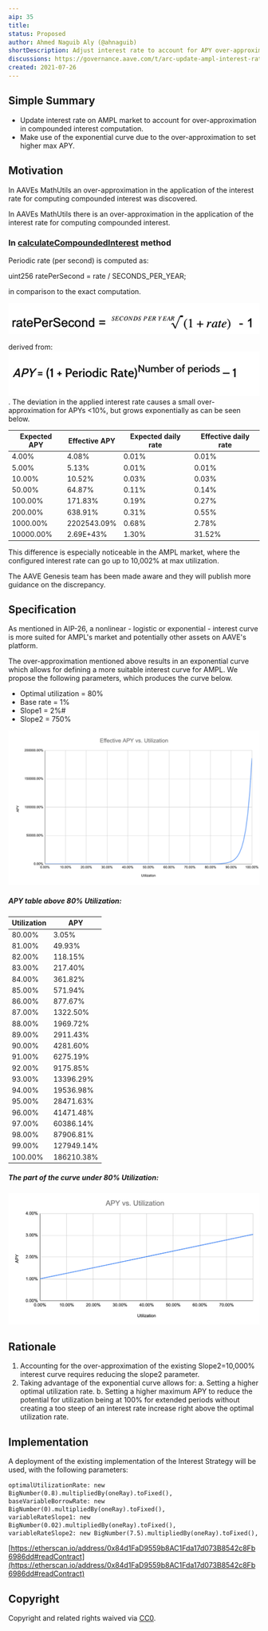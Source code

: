 ```yaml
---
aip: 35
title: 
status: Proposed
author: Ahmed Naguib Aly (@ahnaguib)
shortDescription: Adjust interest rate to account for APY over-approximation
discussions: https://governance.aave.com/t/arc-update-ampl-interest-rate-curve-to-account-for-over-approximation-in-compounded-interest/5350
created: 2021-07-26
---
```


## Simple Summary

- Update interest rate on AMPL market to account for over-approximation in compounded interest computation.
- Make use of the exponential curve due to the over-approximation to set higher max APY.


## Motivation

In AAVEs MathUtils an over-approximation in the application of the interest rate for computing compounded interest was discovered. 

In AAVEs MathUtils there is an over-approximation in the application of the interest rate for computing compounded interest.
### In [calculateCompoundedInterest](https://github.com/aave/protocol-v2/blob/baeb455fad42d3160d571bd8d3a795948b72dd85/contracts/protocol/libraries/math/MathUtils.sol#L45) method

Periodic rate (per second) is computed as:

uint256 ratePerSecond = rate / SECONDS_PER_YEAR;

in comparison to the exact computation.

**![|281x35](../assets/AIP-35/rate_per_second.png)**

derived from:
![|269x48](../assets/AIP-35/apy_formula.jpeg).
The deviation in the applied interest rate causes a small over-approximation for APYs <10%, but grows exponentially as can be seen below.

|Expected APY|Effective APY|Expected daily rate|Effective daily rate|
| --- | --- | --- | --- |
|4.00%|4.08%|0.01%|0.01%|
|5.00%|5.13%|0.01%|0.01%|
|10.00%|10.52%|0.03%|0.03%|
|50.00%|64.87%|0.11%|0.14%|
|100.00%|171.83%|0.19%|0.27%|
|200.00%|638.91%|0.31%|0.55%|
|1000.00%|2202543.09%|0.68%|2.78%|
|10000.00%|2.69E+43%|1.30%|31.52%|

This difference is especially noticeable in the AMPL market, where the configured interest rate can go up to 10,002% at max utilization.

The AAVE Genesis team has been made aware and they will publish more guidance on the discrepancy.

## Specification

As mentioned in AIP-26, a nonlinear - logistic or exponential - interest curve is more suited for 
AMPL's market and potentially other assets on AAVE's platform.

The over-approximation mentioned above results in an exponential curve which allows for defining a 
more suitable interest curve for AMPL. We propose the following parameters, which produces the curve below.

* Optimal utilization = 80%
* Base rate = 1%
* Slope1 = 2%#
* Slope2 = 750%


![|624x384](../assets/AIP-35/curve.png "Chart")

##### APY table above 80% Utilization:

|Utilization|APY|
|---|---|
|80.00%|3.05%|
|81.00%|49.93%|
|82.00%|118.15%|
|83.00%|217.40%|
|84.00%|361.82%|
|85.00%|571.94%|
|86.00%|877.67%|
|87.00%|1322.50%|
|88.00%|1969.72%|
|89.00%|2911.43%|
|90.00%|4281.60%|
|91.00%|6275.19%|
|92.00%|9175.85%|
|93.00%|13396.29%|
|94.00%|19536.98%|
|95.00%|28471.63%|
|96.00%|41471.48%|
|97.00%|60386.14%|
|98.00%|87906.81%|
|99.00%|127949.14%|
|100.00%|186210.38%|

                                           
##### The part of the curve under 80% Utilization:    

**![|624x325](../assets/AIP-35/curve_under_optimal.png "Chart")**

## Rationale

1. Accounting for the over-approximation of the existing Slope2=10,000% interest curve requires reducing the slope2 parameter.
2. Taking advantage of the exponential curve allows for:
  a. Setting a higher optimal utilization rate.
  b. Setting a higher maximum APY to reduce the potential for
     utilization being at 100% for extended periods without creating a too steep of an interest rate increase right above the optimal utilization rate.


## Implementation

A deployment of the existing implementation of the Interest Strategy will be used, with the following parameters:

    optimalUtilizationRate: new BigNumber(0.8).multipliedBy(oneRay).toFixed(),
    baseVariableBorrowRate: new BigNumber(0).multipliedBy(oneRay).toFixed(),
    variableRateSlope1: new BigNumber(0.02).multipliedBy(oneRay).toFixed(),
    variableRateSlope2: new BigNumber(7.5).multipliedBy(oneRay).toFixed(),

[https://etherscan.io/address/0x84d1FaD9559b8AC1Fda17d073B8542c8Fb6986dd#readContract](https://etherscan.io/address/0x84d1FaD9559b8AC1Fda17d073B8542c8Fb6986dd#readContract)

## Copyright

Copyright and related rights waived via [CC0](https://creativecommons.org/publicdomain/zero/1.0/).
